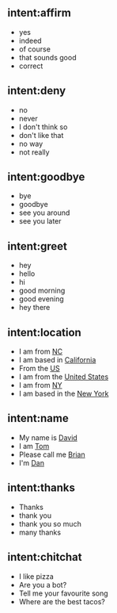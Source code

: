 ## intent:affirm
- yes
- indeed
- of course
- that sounds good
- correct

## intent:deny
- no
- never
- I don't think so
- don't like that
- no way
- not really


## intent:goodbye
- bye
- goodbye
- see you around
- see you later

## intent:greet
- hey
- hello
- hi
- good morning
- good evening
- hey there

## intent:location
- I am from [NC](location:NC)
- I am based in [California](location:California)
- From the [US](location:US)
- I am from the [United States](location:USA)
- I am from [NY](location:NY)
- I am based in the [New York](location:NYC)

## intent:name
- My name is [David](name)
- I am [Tom](name)
- Please call me [Brian](name)
- I'm [Dan](name)

## intent:thanks
- Thanks
- thank you
- thank you so much
- many thanks

## intent:chitchat
- I like pizza
- Are you a bot?
- Tell me your favourite song
- Where are the best tacos?

